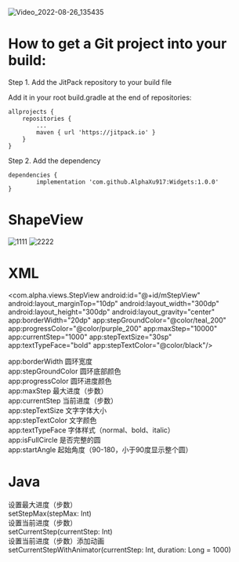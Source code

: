 ![Video_2022-08-26_135435](https://user-images.githubusercontent.com/16589390/186832432-0f877d1b-bb51-4b23-adf0-b102f03dc552.gif)


# How to get a Git project into your build:

Step 1. Add the JitPack repository to your build file

Add it in your root build.gradle at the end of repositories:

	allprojects {
		repositories {
			...
			maven { url 'https://jitpack.io' }
		}
	}
  
Step 2. Add the dependency

	dependencies {
	        implementation 'com.github.AlphaXu917:Widgets:1.0.0'
	}


# ShapeView

![1111](https://user-images.githubusercontent.com/16589390/186829205-0d783fbf-a35e-4e2d-85f6-3ca7dd82993c.png)
![2222](https://user-images.githubusercontent.com/16589390/186829207-67cbf575-297d-48cb-9398-93168a1fd069.png)


# XML

<com.alpha.views.StepView
        android:id="@+id/mStepView"
        android:layout_marginTop="10dp"
        android:layout_width="300dp"
        android:layout_height="300dp"
        android:layout_gravity="center"
        app:borderWidth="20dp"
        app:stepGroundColor="@color/teal_200"
        app:progressColor="@color/purple_200"
        app:maxStep="10000"
        app:currentStep="1000"
        app:stepTextSize="30sp"
        app:textTypeFace="bold"
        app:stepTextColor="@color/black"/>

app:borderWidth 圆环宽度<br>
app:stepGroundColor 圆环底部颜色<br>
app:progressColor 圆环进度颜色<br>
app:maxStep 最大进度（步数）<br>
app:currentStep 当前进度（步数）<br>
app:stepTextSize 文字字体大小<br>
app:stepTextColor 文字颜色<br>
app:textTypeFace 字体样式（normal、bold、italic）<br>
app:isFullCircle 是否完整的圆<br>
app:startAngle 起始角度（90-180，小于90度显示整个圆）

# Java

设置最大进度（步数）<br>
setStepMax(stepMax: Int)<br>
设置当前进度（步数）<br>
setCurrentStep(currentStep: Int)<br>
设置当前进度（步数）添加动画<br>
setCurrentStepWithAnimator(currentStep: Int, duration: Long = 1000)
